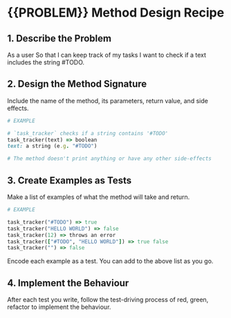 # {{PROBLEM}} Method Design Recipe


## 1. Describe the Problem

As a user
So that I can keep track of my tasks
I want to check if a text includes the string #TODO.



## 2. Design the Method Signature
Include the name of the method, its parameters, return value, and side effects.

```ruby
# EXAMPLE

# `task_tracker` checks if a string contains '#TODO'
task_tracker(text) => boolean
text: a string (e.g. "#TODO")

# The method doesn't print anything or have any other side-effects
```



## 3. Create Examples as Tests

Make a list of examples of what the method will take and return.

```ruby
# EXAMPLE

task_tracker("#TODO") => true
task_tracker("HELLO WORLD") => false
task_tracker(12) => throws an error
task_tracker(["#TODO", "HELLO WORLD"]) => true false
task_tracker("") => false
```

Encode each example as a test. You can add to the above list as you go.



## 4. Implement the Behaviour

After each test you write, follow the test-driving process of red, green, refactor to implement the behaviour.
